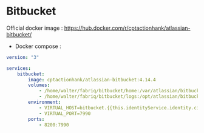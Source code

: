 Bitbucket
============

Official docker image : https://hub.docker.com/r/cptactionhank/atlassian-bitbucket/ 


* Docker compose :

```yml
version: "3"

services:
    bitbucket:
        image: cptactionhank/atlassian-bitbucket:4.14.4
        volumes:
            - /home/walter/fabriq/bitbucket/home:/var/atlassian/bitbucket
            - /home/walter/fabriq/bitbucket/logs:/opt/atlassian/bitbucket/logs
        environment:
            - VIRTUAL_HOST=bitbucket.{{this.identityService.identity.ciDomain}}
            - VIRTUAL_PORT=7990              
        ports:
            - 8200:7990

```

